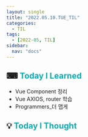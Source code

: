 ```yaml
---
layout: single
title: "2022.05.10.TUE_TIL"
categories:
  - TIL
tags:
  - [2022-05, TIL]
sidebar:
  nav: "docs"
---
```


## ⌨ <a style="color:#00adb5">Today I Learned</a>

- Vue Component 정리
- Vue AXIOS, router 학습
- Programmers\_더 맵게

## 💡 <a style="color:#00adb5">Today I Thought</a>
